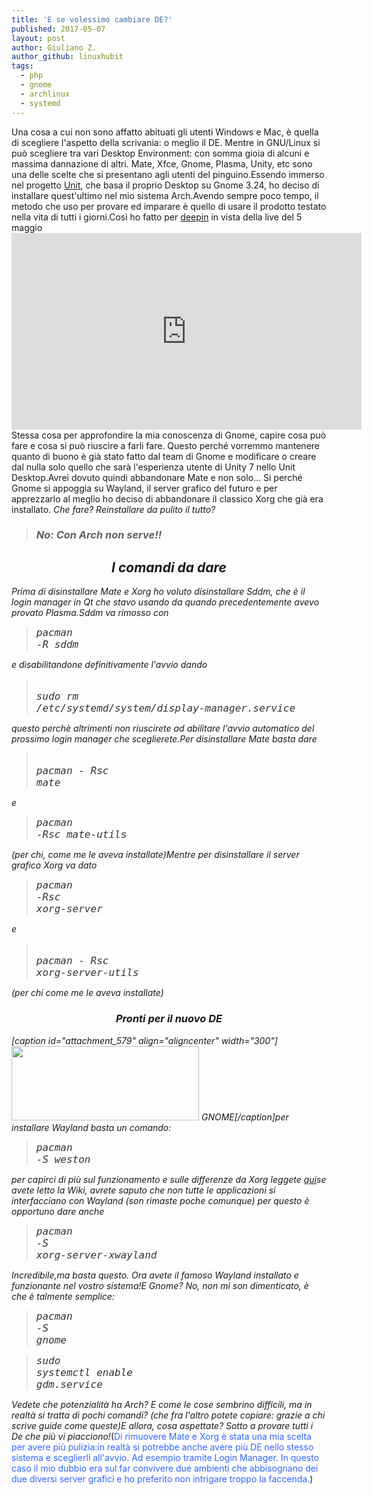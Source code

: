 ```yaml
---
title: 'E se volessimo cambiare DE?'
published: 2017-05-07
layout: post
author: Giuliano Z.
author_github: linuxhubit
tags:
  - php  
  - gnome  
  - archlinux  
  - systemd
---
```

Una cosa a cui non sono affatto abituati gli utenti Windows e Mac, è quella di scegliere l'aspetto della scrivania: o meglio il DE. Mentre in GNU/Linux si può scegliere tra vari Desktop Environment: con somma gioia di alcuni e massima dannazione di altri. Mate, Xfce, Gnome, Plasma, Unity, etc sono una delle scelte che si presentano agli utenti del pinguino.Essendo immerso nel progetto <a href="http://unitlinux.org" target="_blank" rel="noopener noreferrer">Unit</a>, che basa il proprio Desktop su Gnome 3.24, ho deciso di installare quest'ultimo nel mio sistema Arch.Avendo sempre poco tempo, il metodo che uso per provare ed imparare è quello di usare il prodotto testato nella vita di tutti i giorni.Così ho fatto per <a href="https://www.deepin.org/it/" target="_blank" rel="noopener noreferrer">deepin</a> in vista della live del 5 maggio<iframe src="https://www.youtube.com/embed/dLDdaoKYz_U" width="560" height="315" frameborder="0" allowfullscreen="allowfullscreen"></iframe>Stessa cosa per approfondire la mia conoscenza di Gnome, capire cosa può fare e cosa si può riuscire a farli fare. Questo perché vorremmo mantenere quanto di buono è già stato fatto dal team di Gnome e modificare o creare dal nulla solo quello che sarà l'esperienza utente di Unity 7  nello Unit Desktop.Avrei dovuto quindi abbandonare Mate e non solo... Si perché Gnome si appoggia su Wayland, il server grafico del futuro e per apprezzarlo al meglio ho deciso di abbandonare il classico Xorg che già era installato.<span style="color: #ff0000;"> *</span> Che fare? Reinstallare da pulito il tutto?<blockquote><h3>               No: Con Arch non serve!!</h3></blockquote><h2 style="text-align: center;"></h2><h2 style="text-align: center;">I comandi da dare</h2>Prima di disinstallare Mate e Xorg ho voluto disinstallare Sddm, che è il login manager in Qt che stavo usando da quando precedentemente avevo provato Plasma.Sddm va rimosso con<blockquote><pre class="western"><span style="color: #333333;"><span style="font-family: Consolas, Monaco, monospace;"><span style="font-size: medium;">pacman -R sddm</span></span></span></pre></blockquote>e disabilitandone definitivamente l'avvio dando<blockquote><pre class="western"><span style="color: #333333;"><span style="font-family: Consolas, Monaco, monospace;"><span style="font-size: medium;"> sudo rm /etc/systemd/system/display-manager.service</span></span></span></pre></blockquote>questo perchè altrimenti non riuscirete ad abilitare l'avvio automatico del prossimo login manager che sceglierete.Per disinstallare Mate basta dare<blockquote><pre class="western"><span style="color: #333333;"><span style="font-family: Consolas, Monaco, monospace;"><span style="font-size: medium;"> pacman - Rsc mate</span></span></span></pre></blockquote>e<blockquote><pre class="western"><span style="color: #333333;"><span style="font-family: Consolas, Monaco, monospace;"><span style="font-size: medium;">pacman -Rsc mate-utils</span></span></span></pre></blockquote>(per chi, come me le aveva installate)Mentre per disinstallare il server grafico Xorg va dato<blockquote><pre class="western"><span style="color: #333333;"><span style="font-family: Consolas, Monaco, monospace;"><span style="font-size: medium;">pacman -Rsc xorg-server</span></span></span></pre></blockquote>e<blockquote><pre class="western"><span style="color: #333333;"><span style="font-family: Consolas, Monaco, monospace;"><span style="font-size: medium;"> pacman - Rsc xorg-server-utils</span></span></span></pre></blockquote>(per chi come me le aveva installate)<h3 style="text-align: center;">Pronti per il nuovo DE</h3>[caption id="attachment_579" align="aligncenter" width="300"]<img class="size-medium wp-image-579" src="https://zambolinux.it/wp-content/uploads/2017/05/gnome-2-300x119.jpg" alt="" width="300" height="119" /> GNOME[/caption]per installare Wayland basta un comando:<blockquote><pre class="western"><span style="color: #333333;"><span style="font-family: Consolas, Monaco, monospace;"><span style="font-size: medium;">pacman -S weston</span></span></span></pre></blockquote>per capirci di più sul funzionamento e sulle differenze da Xorg leggete <a href="https://wiki.archlinux.org/index.php/Wayland" target="_blank" rel="noopener noreferrer">qui</a>se avete letto la Wiki, avrete saputo che non tutte le applicazioni si interfacciano con Wayland (son rimaste poche comunque) per questo è opportuno dare anche<blockquote><pre class="western"><span style="color: #333333;"><span style="font-family: Consolas, Monaco, monospace;"><span style="font-size: medium;">pacman -S xorg-server-xwayland</span></span></span></pre></blockquote>Incredibile,ma basta questo. Ora avete il famoso Wayland installato e funzionante nel vostro sistema!E Gnome? No, non mi son dimenticato, è che è talmente semplice:<blockquote><pre class="western"><span style="color: #333333;"><span style="font-family: Consolas, Monaco, monospace;"><span style="font-size: medium;">pacman -S gnome</span></span></span></pre></blockquote><blockquote><pre class="western"><span style="color: #333333;"><span style="font-family: Consolas, Monaco, monospace;"><span style="font-size: medium;">sudo systemctl enable gdm.service</span></span></span></pre></blockquote>Vedete che potenzialità ha Arch? E come le cose sembrino difficili, ma in realtà si tratta di pochi comandi? (che fra l'altro potete copiare: grazie a chi scrive guide come queste)E allora, cosa aspettate? Sotto a provare tutti i De che più vi piacciono!<span style="color: #ff0000;">*</span>(<span style="color: #3366ff;">Di rimuovere Mate e Xorg è stata una mia scelta per avere più pulizia:in realtà si potrebbe anche avere più DE nello stesso sistema e sceglierli all'avvio. Ad esempio tramite Login Manager. In questo caso il mio dubbio era sul far convivere due ambienti che abbisognano dei due diversi server grafici e ho preferito non intrigare troppo la faccenda.</span>)